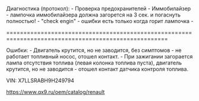 Диагностика (протокол): 
    - Проверка предохранителей
    - Иммобилайзер - лампочка иммобилайзера должна загорется на 3 сек. и погаснуть полностью!
    - "check engin" - ошибки есть только когда горит лампочка
    - 


=====================================================================================================

Ошибки:
    - Двигатель крутится, но не заводится, без симптомов - не работает топливный носос, отошел контакт.
    - При зажигании загорается лампа отсутствия топлива (левая колонка топлива пуста), двигатель крутится, но не заводится - отошел контакт датчика контроля топлива.


VIN: X7LLSRABH9H249794

https://www.qx9.ru/oem/catalog/renault